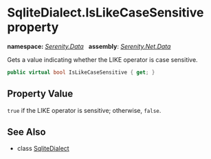 # SqliteDialect.IsLikeCaseSensitive property
**namespace:** *[Serenity.Data](../../README.md#serenity.data-namespace)*   **assembly**: *[Serenity.Net.Data](../../README.md)*

Gets a value indicating whether the LIKE operator is case sensitive.

```csharp
public virtual bool IsLikeCaseSensitive { get; }
```

## Property Value

`true` if the LIKE operator is sensitive; otherwise, `false`.

## See Also

* class [SqliteDialect](../SqliteDialect.md)